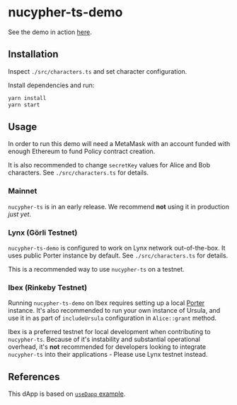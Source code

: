 # nucypher-ts-demo

See the demo in action [here](https://blissful-hopper-34fc59.netlify.app/alice-grants).

## Installation

Inspect `./src/characters.ts` and set character configuration.

Install dependencies and run:

```bash
yarn install
yarn start
```

## Usage

In order to run this demo will need a MetaMask with an account funded with enough Ethereum to fund Policy contract creation.

It is also recommended to change `secretKey` values for Alice and Bob characters. See `./src/characters.ts` for details.

### Mainnet

`nucypher-ts` is in an early release. We recommend **not** using it in production _just yet_.

### Lynx (Görli Testnet)

`nucypher-ts-demo` is configured to work on Lynx network out-of-the-box. It uses public Porter instance by default. See `./src/characters.ts` for details.

This is a recommended way to use `nucypher-ts` on a testnet.

### Ibex (Rinkeby Testnet)

Running `nucypher-ts-demo` on Ibex requires setting up a local [Porter](hhttps://docs.nucypher.com/en/latest/application_development/porter.html#porter-service) instance. It's also recommended to run your own instance of Ursula, and use it in as part of `includeUrsula` configuration in `Alice::grant` method.

Ibex is a preferred testnet for local development when contributing to `nucypher-ts`. Because of it's instability and substantial operational overhead, it's **not** recommended for developers looking to integrate `nucypher-ts` into their applications - Please use Lynx testnet instead.

## References

This dApp is based on [`useDapp` example](https://github.com/EthWorks/useDapp/tree/master/packages/example).
